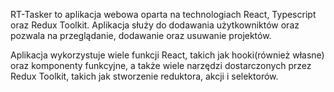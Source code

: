 RT-Tasker to aplikacja webowa oparta na technologiach React, Typescript oraz Redux Toolkit. Aplikacja służy do dodawania użytkowniktów oraz pozwala na przeglądanie, dodawanie oraz usuwanie projektów. 

Aplikacja wykorzystuje wiele funkcji React, takich jak hooki(również własne) oraz komponenty funkcyjne, a także wiele narzędzi dostarczonych przez 
Redux Toolkit, takich jak stworzenie reduktora, akcji i selektorów.

